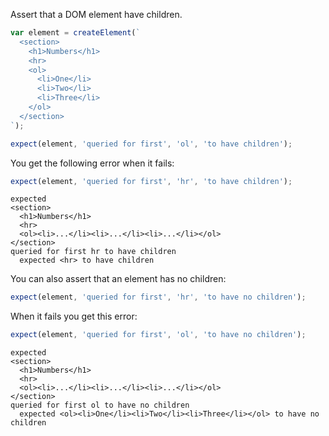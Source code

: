 Assert that a DOM element have children.

```js
var element = createElement(`
  <section>
    <h1>Numbers</h1>
    <hr>
    <ol>
      <li>One</li>
      <li>Two</li>
      <li>Three</li>
    </ol>
  </section>
`);
```

```js
expect(element, 'queried for first', 'ol', 'to have children');
```

You get the following error when it fails:

```js
expect(element, 'queried for first', 'hr', 'to have children');
```

```output
expected
<section>
  <h1>Numbers</h1>
  <hr>
  <ol><li>...</li><li>...</li><li>...</li></ol>
</section>
queried for first hr to have children
  expected <hr> to have children
```

You can also assert that an element has no children:

```js
expect(element, 'queried for first', 'hr', 'to have no children');
```

When it fails you get this error:

```js
expect(element, 'queried for first', 'ol', 'to have no children');
```

```output
expected
<section>
  <h1>Numbers</h1>
  <hr>
  <ol><li>...</li><li>...</li><li>...</li></ol>
</section>
queried for first ol to have no children
  expected <ol><li>One</li><li>Two</li><li>Three</li></ol> to have no children
```
